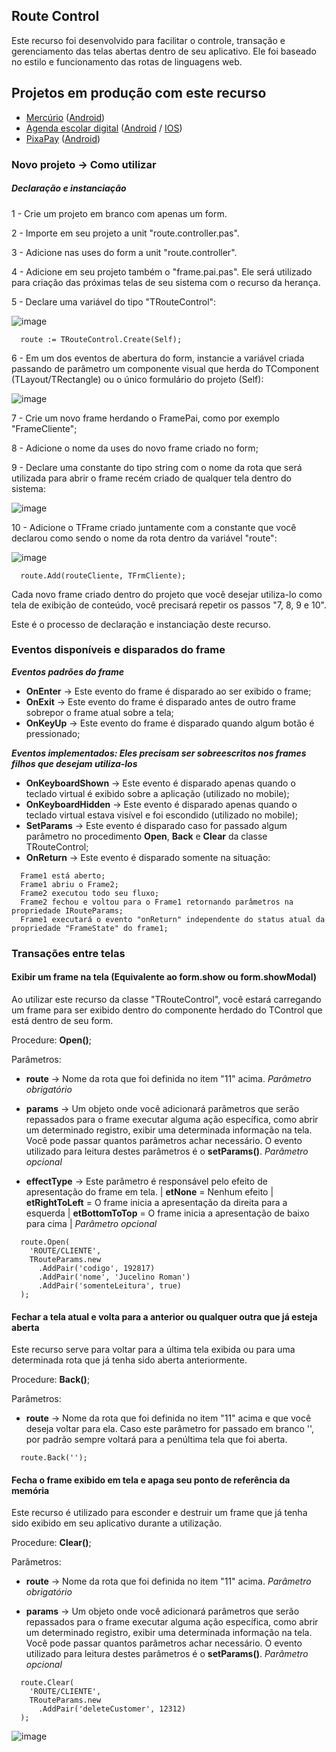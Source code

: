 ## Route Control ##

Este recurso foi desenvolvido para facilitar o controle, transação e gerenciamento das telas abertas dentro de seu aplicativo. 
Ele foi baseado no estilo e funcionamento das rotas de linguagens web.


## Projetos em produção com este recurso ##
- [Mercúrio](https://mercurioapp.com.br) ([Android](https://play.google.com/store/apps/details?id=com.tecno.mobi.MercurioApp))
- [Agenda escolar digital](https://sicos.com.br) ([Android](https://play.google.com/store/apps/details?id=com.sicos.escolarApp) / [IOS](https://apps.apple.com/us/app/agenda-digital-escolar/id6476892786))
- [PixaPay](https://pixapay.com.br) ([Android](https://play.google.com/store/apps/details?id=br.com.mercurioapp.pixapay))

### Novo projeto -> Como utilizar ###



##### Declaração e instanciação

1 - Crie um projeto em branco com apenas um form.

2 - Importe em seu projeto a unit "route.controller.pas".

3 - Adicione nas uses do form a unit "route.controller".
 
4 - Adicione em seu projeto também o "frame.pai.pas". Ele será utilizado para criação das próximas telas de seu sistema com o recurso da herança.

5 - Declare uma variável do tipo "TRouteControl":

![image](https://user-images.githubusercontent.com/17827174/131702370-dfa53af9-146b-4b0f-b36b-d05b309cf3df.png)

```
  route := TRouteControl.Create(Self);
```

6 - Em um dos eventos de abertura do form, instancie a variável criada passando de parâmetro um componente visual que herda do TComponent (TLayout/TRectangle) ou o único formulário do projeto (Self):

![image](https://user-images.githubusercontent.com/17827174/131702822-90eb31c4-6d89-4792-a414-1bcdc812667b.png)

7 - Crie um novo frame herdando o FramePai, como por exemplo "FrameCliente";

8 - Adicione o nome da uses do novo frame criado no form;

9 - Declare uma constante do tipo string com o nome da rota que será utilizada para abrir o frame recém criado de qualquer tela dentro do sistema:

![image](https://github.com/Douglas09/RouteControl/assets/17827174/4bb107d4-8d4a-4438-8654-506bc333476a)

10 - Adicione o TFrame criado juntamente com a constante que você declarou como sendo o nome da rota dentro da variável "route":

![image](https://github.com/Douglas09/RouteControl/assets/17827174/21d212c2-72d1-4ef4-88ae-6761fc36edb0)

```
  route.Add(routeCliente, TFrmCliente);
```

Cada novo frame criado dentro do projeto que você desejar utiliza-lo como tela de exibição de conteúdo, você precisará repetir os passos "7, 8, 9 e 10".

Este é o processo de declaração e instanciação deste recurso.



### Eventos disponíveis e disparados do frame



***Eventos padrões do frame***
- **OnEnter** -> Este evento do frame é disparado ao ser exibido o frame;
 - **OnExit** -> Este evento do frame é disparado antes de outro frame sobrepor o frame atual sobre a tela;
 - **OnKeyUp** -> Este evento do frame é disparado quando algum botão é pressionado;
 
***Eventos implementados: Eles precisam ser sobreescritos nos frames filhos que desejam utiliza-los*** 
- **OnKeyboardShown** -> Este evento é disparado apenas quando o teclado virtual é exibido sobre a aplicação (utilizado no mobile);
- **OnKeyboardHidden** -> Este evento é disparado apenas quando o teclado virtual estava visível e foi escondido (utilizado no mobile);
- **SetParams** -> Este evento é disparado caso for passado algum parâmetro no procedimento **Open**, **Back** e **Clear** da classe TRouteControl;
- **OnReturn** -> Este evento é disparado somente na situação:
````
  Frame1 está aberto;
  Frame1 abriu o Frame2;
  Frame2 executou todo seu fluxo;
  Frame2 fechou e voltou para o Frame1 retornando parâmetros na propriedade IRouteParams;
  Frame1 executará o evento "onReturn" independente do status atual da propriedade "FrameState" do frame1;
````


### Transações entre telas



#### Exibir um frame na tela (Equivalente ao form.show ou form.showModal)

Ao utilizar este recurso da classe "TRouteControl", você estará carregando um frame para ser exibido dentro do componente herdado do TControl que está dentro de seu form.

Procedure: **Open()**;

Parâmetros: 
  
  - **route** -> Nome da rota que foi definida no item "11" acima. *Parâmetro obrigatório*
  
  - **params** -> Um objeto onde você adicionará parâmetros que serão repassados para o frame executar alguma ação específica, como abrir um determinado registro, exibir uma determinada informação na tela. Você pode passar quantos parâmetros achar necessário. O evento utilizado para leitura destes parâmetros é o **setParams()**. *Parâmetro opcional*
  - **effectType** -> Este parâmetro é responsável pelo efeito de apresentação do frame em tela. | **etNone** = Nenhum efeito | **etRightToLeft** = O frame inicia a apresentação da direita para a esquerda | **etBottomToTop** = O frame inicia a apresentação de baixo para cima | *Parâmetro opcional*
```
  route.Open(
    'ROUTE/CLIENTE',
    TRouteParams.new
      .AddPair('codigo', 192817)
      .AddPair('nome', 'Jucelino Roman')
      .AddPair('somenteLeitura', true)
  );
``` 

#### Fechar a tela atual e volta para a anterior ou qualquer outra que já esteja aberta

Este recurso serve para voltar para a última tela exibida ou para uma determinada rota que já tenha sido aberta anteriormente.

Procedure: **Back()**;

Parâmetros:

   - **route** -> Nome da rota que foi definida no item "11" acima e que você deseja voltar para ela. Caso este parâmetro for passado em branco '', por padrão sempre voltará para a penúltima tela que foi aberta.

```
  route.Back('');
``` 

#### Fecha o frame exibido em tela e apaga seu ponto de referência da memória

Este recurso é utilizado para esconder e destruir um frame que já tenha sido exibido em seu aplicativo durante a utilização.

Procedure: **Clear()**;

Parâmetros:

  - **route** -> Nome da rota que foi definida no item "11" acima. *Parâmetro obrigatório*
  
  - **params** -> Um objeto onde você adicionará parâmetros que serão repassados para o frame executar alguma ação específica, como abrir um determinado registro, exibir uma determinada informação na tela. Você pode passar quantos parâmetros achar necessário. O evento utilizado para leitura destes parâmetros é o **setParams()**. *Parâmetro opcional*

```
  route.Clear(
    'ROUTE/CLIENTE',
    TRouteParams.new
      .AddPair('deleteCustomer', 12312)
  );
``` 


![image](https://user-images.githubusercontent.com/17827174/131731506-dec4da4d-fa1a-40f6-a590-40f43b809498.png)
